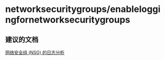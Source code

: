 <properties
    pageTitle="networksecuritygroups/enableloggingfornetworksecuritygroups"
    description="networksecuritygroups/enableloggingfornetworksecuritygroups"
    service="microsoft.network"
    resource="virtualnetworks"
    authors="viorican"
    displayOrder=""
    selfHelpType="generic"
    supportTopicIds="32547247"
    resourceTags=""
    productPesIds="15526"
    cloudEnvironments="public"
/>


# networksecuritygroups/enableloggingfornetworksecuritygroups

## **建议的文档**
[网络安全组 (NSG) 的日志分析](https://azure.microsoft.com/documentation/articles/virtual-network-nsg-manage-log/)


<!--HONumber=Aug16_HO3-->


